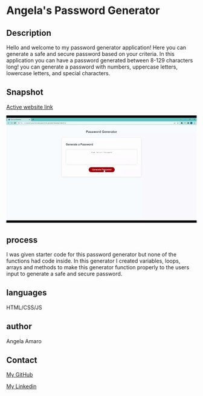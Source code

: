 # Angela's Password Generator

## Description

Hello and welcome to my password generator application! Here you can generate a safe and secure password based on your criteria. In this application you can have a password generated between 8-129 characters long! you can generate a password with numbers, uppercase letters, lowercase letters, and special characters.

## Snapshot
 
[Active website link](#file:///C:/Users/Cupca/bootcamp/password-generator/index.html)

![Website gif](./Assets/gif_of_pass_generator.gif)



## process 

I was given starter code for this password generator but none of the functions had code inside. In this generator I created variables, loops, arrays and methods to make this generator function properly to the users input to generate a safe and secure password.

## languages

HTML/CSS/JS

## author

Angela Amaro

## Contact 

[My GitHub](https://github.com/Angela-Amaro)

[My Linkedin](https://www.linkedin.com/in/angela-amaro-342792204/)